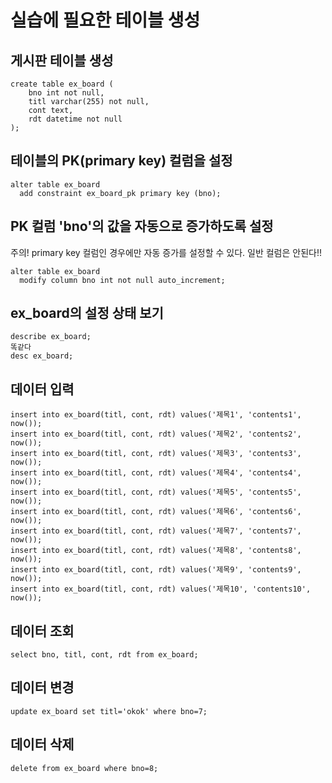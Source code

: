 # 실습에 필요한 테이블 생성

## 게시판 테이블 생성
```
create table ex_board (
    bno int not null,
    titl varchar(255) not null,
    cont text,
    rdt datetime not null 
);
```

## 테이블의 PK(primary key) 컬럼을 설정
```
alter table ex_board 
  add constraint ex_board_pk primary key (bno);
```  

## PK 컬럼 'bno'의 값을 자동으로 증가하도록 설정
주의! primary key 컬럼인 경우에만 자동 증가를 설정할 수 있다. 일반 컬럼은 안된다!!
```
alter table ex_board
  modify column bno int not null auto_increment;
```

## ex_board의 설정 상태 보기
```
describe ex_board;
똑같다
desc ex_board;
```

## 데이터 입력
```
insert into ex_board(titl, cont, rdt) values('제목1', 'contents1', now());
insert into ex_board(titl, cont, rdt) values('제목2', 'contents2', now());
insert into ex_board(titl, cont, rdt) values('제목3', 'contents3', now());
insert into ex_board(titl, cont, rdt) values('제목4', 'contents4', now());
insert into ex_board(titl, cont, rdt) values('제목5', 'contents5', now());
insert into ex_board(titl, cont, rdt) values('제목6', 'contents6', now());
insert into ex_board(titl, cont, rdt) values('제목7', 'contents7', now());
insert into ex_board(titl, cont, rdt) values('제목8', 'contents8', now());
insert into ex_board(titl, cont, rdt) values('제목9', 'contents9', now());
insert into ex_board(titl, cont, rdt) values('제목10', 'contents10', now());
```

## 데이터 조회 
```
select bno, titl, cont, rdt from ex_board;
```

## 데이터 변경
```
update ex_board set titl='okok' where bno=7;
```

## 데이터 삭제
```
delete from ex_board where bno=8;
```